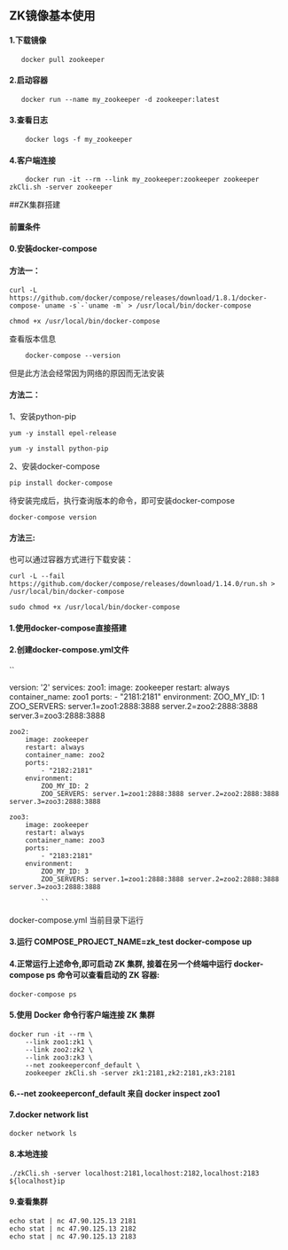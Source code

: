 ## ZK镜像基本使用

#### 1.下载镜像

       docker pull zookeeper

#### 2.启动容器

       docker run --name my_zookeeper -d zookeeper:latest

#### 3.查看日志

        docker logs -f my_zookeeper

#### 4.客户端连接
        
        docker run -it --rm --link my_zookeeper:zookeeper zookeeper zkCli.sh -server zookeeper


##ZK集群搭建

#### 前置条件

#### 0.安装docker-compose

#### 方法一：

    curl -L https://github.com/docker/compose/releases/download/1.8.1/docker-compose-`uname -s`-`uname -m` > /usr/local/bin/docker-compose 

    chmod +x /usr/local/bin/docker-compose

   查看版本信息

        docker-compose --version

   但是此方法会经常因为网络的原因而无法安装


#### 方法二：

1、安装python-pip

    yum -y install epel-release

    yum -y install python-pip

2、安装docker-compose

    pip install docker-compose

待安装完成后，执行查询版本的命令，即可安装docker-compose

    docker-compose version

#### 方法三:

也可以通过容器方式进行下载安装：

    curl -L --fail https://github.com/docker/compose/releases/download/1.14.0/run.sh > /usr/local/bin/docker-compose

    sudo chmod +x /usr/local/bin/docker-compose

#### 1.使用docker-compose直接搭建

#### 2.创建docker-compose.yml文件

`` 

version: '2'
services:
    zoo1:
        image: zookeeper
        restart: always
        container_name: zoo1
        ports:
            - "2181:2181"
        environment:
            ZOO_MY_ID: 1
            ZOO_SERVERS: server.1=zoo1:2888:3888 server.2=zoo2:2888:3888 server.3=zoo3:2888:3888

    zoo2:
        image: zookeeper
        restart: always
        container_name: zoo2
        ports:
            - "2182:2181"
        environment:
            ZOO_MY_ID: 2
            ZOO_SERVERS: server.1=zoo1:2888:3888 server.2=zoo2:2888:3888 server.3=zoo3:2888:3888

    zoo3:
        image: zookeeper
        restart: always
        container_name: zoo3
        ports:
            - "2183:2181"
        environment:
            ZOO_MY_ID: 3
            ZOO_SERVERS: server.1=zoo1:2888:3888 server.2=zoo2:2888:3888 server.3=zoo3:2888:3888 
            
            ``
  
  docker-compose.yml 当前目录下运行
  

#### 3.运行  COMPOSE_PROJECT_NAME=zk_test docker-compose up

#### 4.正常运行上述命令,即可启动 ZK 集群, 接着在另一个终端中运行 docker-compose ps 命令可以查看启动的 ZK 容器:
    docker-compose ps 


#### 5.使用 Docker 命令行客户端连接 ZK 集群

    docker run -it --rm \
        --link zoo1:zk1 \
        --link zoo2:zk2 \
        --link zoo3:zk3 \
        --net zookeeperconf_default \
        zookeeper zkCli.sh -server zk1:2181,zk2:2181,zk3:2181

#### 6.--net zookeeperconf_default 来自 docker inspect zoo1

#### 7.docker network list
    docker network ls

#### 8.本地连接
    ./zkCli.sh -server localhost:2181,localhost:2182,localhost:2183  ${localhost}ip

#### 9.查看集群

    echo stat | nc 47.90.125.13 2181
    echo stat | nc 47.90.125.13 2182
    echo stat | nc 47.90.125.13 2183



